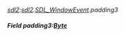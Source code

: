 _[sdl2](../../modules/sdl2/sdl2-module.md):[sdl2](../../modules/sdl2/sdl2-module.md).[SDL\_WindowEvent](../../modules/sdl2/sdl2-sdl_windowevent.md).padding3_
##### Field padding3:[Byte](../../modules/wonkey/wonkey-types-byte.md)
